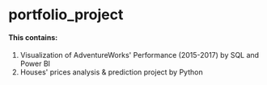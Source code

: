 # portfolio_project
#### This contains:
1. Visualization of AdventureWorks' Performance (2015-2017) by SQL and Power BI
2. Houses' prices analysis & prediction project by Python
